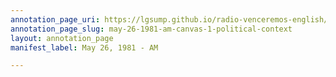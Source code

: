 ```yaml
---
annotation_page_uri: https://lgsump.github.io/radio-venceremos-english/annotations/may-26-1981-am-canvas-1-political-context.json
annotation_page_slug: may-26-1981-am-canvas-1-political-context
layout: annotation_page
manifest_label: May 26, 1981 - AM

---
```

